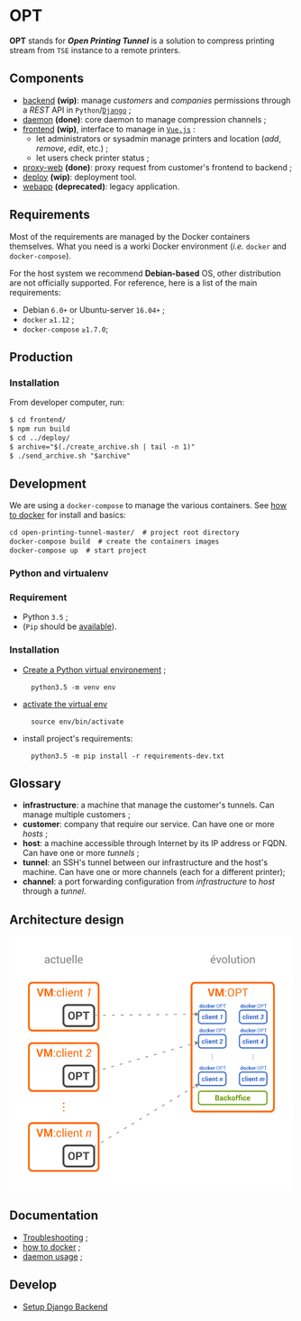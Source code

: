 
# OPT

**OPT** stands for _**Open Printing Tunnel**_ is  a solution to compress printing stream from `TSE` instance to a remote printers.

## Components

* [backend](./backend) **(wip)**: manage _customers_ and _companies_ permissions through a _REST_ API in `Python`/[`Django`](https://djangoproject.com) ;
* [daemon](./daemon) **(done)**: core daemon to manage compression channels ;
* [frontend](./frontend) **(wip)**, interface to manage in [`Vue.js`](http://vuejs.org/)  :  
    * let administrators or sysadmin manage printers and location (_add_, _remove_, _edit_, etc.) ;
    * let users check printer status ;
* [proxy-web](./daemon/proxy-web) **(done)**: proxy request from customer's frontend to backend ;
* [deploy](./deploy) **(wip)**: deployment tool.
* [webapp](./webapp) **(deprecated)**: legacy application.

## Requirements

Most of the requirements are managed by the Docker containers themselves. What you need is a worki Docker environment (_i.e._ `docker` and `docker-compose`).

For the host system we recommend **Debian-based** OS, other distribution are not officially supported. For reference, here is a list of the main requirements:

* Debian `6.0+` or Ubuntu-server `16.04+` ;
* `docker` `≥1.12` ;
* `docker-compose` `≥1.7.0`;

## Production

### Installation

From developer computer, run:

    $ cd frontend/
    $ npm run build
    $ cd ../deploy/
    $ archive="$(./create_archive.sh | tail -n 1)"
    $ ./send_archive.sh "$archive"
    

## Development

We are using a `docker-compose` to manage the various containers. See [how to docker](docs/HOW-TO-DOCKER.md) for install and basics: 

    cd open-printing-tunnel-master/  # project root directory
    docker-compose build  # create the containers images 
    docker-compose up  # start project

### Python and virtualenv

### Requirement

* Python `3.5` ;
* (`Pip` should be [available](https://pip.pypa.io/en/stable/installing/#do-i-need-to-install-pip)).

### Installation

* [Create a Python virtual environement](https://docs.python.org/3.5/library/venv.html#creating-virtual-environments) ;

        python3.5 -m venv env
    
* [activate the virtual env](https://packaging.python.org/en/latest/installing/#creating-virtual-environments)

        source env/bin/activate
        
* install project's requirements:
    
        python3.5 -m pip install -r requirements-dev.txt   
    
## Glossary

* **infrastructure**: a machine that manage the customer's tunnels. Can manage multiple customers ;
* **customer**: company that require our service. Can have one or more _hosts_ ;
* **host**: a machine accessible through Internet by its IP address or FQDN. Can have one or more _tunnels_ ;
* **tunnel**: an SSH's tunnel between our infrastructure and the host's machine. Can have one or more channels (each for a different printer);
* **channel**: a port forwarding configuration from _infrastructure_ to _host_ through a _tunnel_.

## Architecture design

![./docs/diagrams/architecture.png](./docs/diagrams/architecture.png)


## Documentation

* [Troubleshooting](docs/TROUBLESHOOTING.md) ;
* [how to docker](docs/HOW-TO-DOCKER.md) ;
* [daemon usage](./daemon/) ;

## Develop

* [Setup Django Backend](backend/README.md)